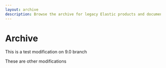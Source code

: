 ```yaml
---
layout: archive
description: Browse the archive for legacy Elastic products and documentation. Archive documentation is unmaintained and may be out-of-date.
---
```


# Archive

This is a test modification on 9.0 branch

These are other modifications